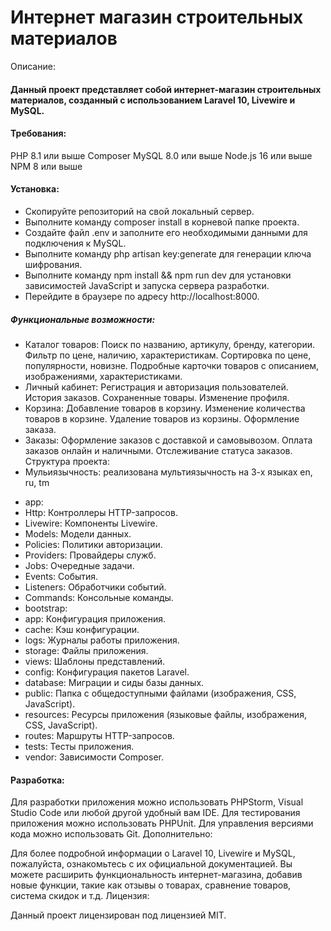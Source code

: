 # Интернет магазин строительных материалов
 Описание:
 
 #### Данный проект представляет собой интернет-магазин строительных материалов, созданный с использованием Laravel 10, Livewire и MySQL.
    
 #### Требования:
 
 PHP 8.1 или выше
 Composer
 MySQL 8.0 или выше
 Node.js 16 или выше
 NPM 8 или выше
 #### Установка:
 
- Скопируйте репозиторий на свой локальный сервер.
- Выполните команду composer install в корневой папке проекта.
- Создайте файл .env и заполните его необходимыми данными для подключения к MySQL.
- Выполните команду php artisan key:generate для генерации ключа шифрования.
- Выполните команду npm install && npm run dev для установки зависимостей JavaScript и запуска сервера разработки.
- Перейдите в браузере по адресу http://localhost:8000.
##### Функциональные возможности:
 
 - Каталог товаров:
 Поиск по названию, артикулу, бренду, категории.
 Фильтр по цене, наличию, характеристикам.
 Сортировка по цене, популярности, новизне.
 Подробные карточки товаров с описанием, изображениями, характеристиками.
 - Личный кабинет:
 Регистрация и авторизация пользователей.
 История заказов.
 Сохраненные товары.
 Изменение профиля.
 - Корзина:
 Добавление товаров в корзину.
 Изменение количества товаров в корзине.
 Удаление товаров из корзины.
 Оформление заказа.
 - Заказы:
 Оформление заказов с доставкой и самовывозом.
 Оплата заказов онлайн и наличными.
 Отслеживание статуса заказов.
 Структура проекта:
 - Мульиязычность: реализована мультиязычность на 3-х языках en, ru, tm
 
* app:
* Http: Контроллеры HTTP-запросов.
* Livewire: Компоненты Livewire.
* Models: Модели данных.
* Policies: Политики авторизации.
* Providers: Провайдеры служб.
* Jobs: Очередные задачи.
* Events: События.
* Listeners: Обработчики событий.
* Commands: Консольные команды.
* bootstrap:
* app: Конфигурация приложения.
* cache: Кэш конфигурации.
* logs: Журналы работы приложения.
* storage: Файлы приложения.
* views: Шаблоны представлений.
* config: Конфигурация пакетов Laravel.
* database: Миграции и сиды базы данных.
* public: Папка с общедоступными файлами (изображения, CSS, JavaScript).
* resources: Ресурсы приложения (языковые файлы, изображения, CSS, JavaScript).
* routes: Маршруты HTTP-запросов.
* tests: Тесты приложения.
* vendor: Зависимости Composer.

#### Разработка:
 
 Для разработки приложения можно использовать PHPStorm, Visual Studio Code или любой другой удобный вам IDE.
 Для тестирования приложения можно использовать PHPUnit.
 Для управления версиями кода можно использовать Git.
 Дополнительно:
 
 Для более подробной информации о Laravel 10, Livewire и MySQL, пожалуйста, ознакомьтесь с их официальной документацией.
 Вы можете расширить функциональность интернет-магазина, добавив новые функции, такие как отзывы о товарах, сравнение товаров, система скидок и т.д.
 Лицензия:
 
 Данный проект лицензирован под лицензией MIT.
